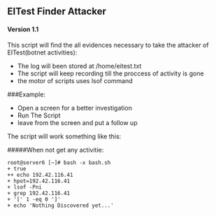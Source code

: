 ## EITest Finder Attacker
#### Version 1.1

This script will find the all evidences necessary to take the attacker of EITest(botnet activities):


- The log will been stored at /home/eitest.txt
- The script will keep recording till the proccess of activity is gone
- the motor of scripts uses lsof command

###Example:

- Open a screen for a better investigation
- Run The Script 
- leave from the screen and put a follow up

The script will work something like this:

#####When not get any activitie:

```
root@server6 [~]# bash -x bash.sh 
+ true
++ echo 192.42.116.41
+ hpot=192.42.116.41
+ lsof -Pni
+ grep 192.42.116.41
+ '[' 1 -eq 0 ']'
+ echo 'Nothing Discovered yet...'
```
